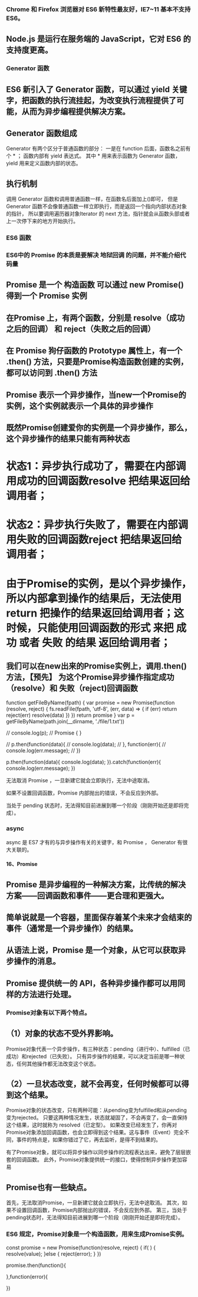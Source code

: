 ### Chrome 和 Firefox 浏览器对 ES6 新特性最友好，IE7~11 基本不支持 ES6。

## Node.js 是运行在服务端的 JavaScript，它对 ES6 的支持度更高。



### Generator 函数

## ES6 新引入了 Generator 函数，可以通过 yield 关键字，把函数的执行流挂起，为改变执行流程提供了可能，从而为异步编程提供解决方案。

## Generator 函数组成
Generator 有两个区分于普通函数的部分：
一是在 function 后面，函数名之前有个 * ；
函数内部有 yield 表达式。
其中 * 用来表示函数为 Generator 函数，yield 用来定义函数内部的状态。

## 执行机制
调用 Generator 函数和调用普通函数一样，在函数名后面加上()即可，
但是 Generator 函数不会像普通函数一样立即执行，而是返回一个指向内部状态对象的指针，
所以要调用遍历器对象Iterator 的 next 方法，指针就会从函数头部或者上一次停下来的地方开始执行。







### ES6 函数














### ES6中的 Promise 的本质是要解决 地狱回调 的问题，并不能介绍代码量

## Promise 是一个 构造函数  可以通过 new Promise()  得到一个 Promise 实例

## 在Promise 上，有两个函数，分别是 resolve（成功之后的回调） 和 reject（失败之后的回调）

## 在 Promise 狗仔函数的 Prototype 属性上，有一个 .then() 方法，只要是Promise构造函数创建的实例，都可以访问到 .then() 方法

## Promise 表示一个异步操作，当new一个Promise的实例，这个实例就表示一个具体的异步操作

## 既然Promise创建爱你的实例是一个异步操作，那么，这个异步操作的结果只能有两种状态
# 状态1：异步执行成功了，需要在内部调用成功的回调函数resolve 把结果返回给调用者；
# 状态2：异步执行失败了，需要在内部调用失败的回调函数reject 把结果返回给调用者；
# 由于Promise的实例，是以个异步操作，所以内部拿到操作的结果后，无法使用return 把操作的结果返回给调用者；这时候，只能使用回调函数的形式 来把 成功 或者 失败 的结果 返回给调用者；

## 我们可以在new出来的Promise实例上，调用.then() 方法，【预先】 为这个Promise异步操作指定成功（resolve）和 失败（reject)回调函数

function getFileByName(fpath) {
    var promise = new Promise(function (resolve, reject) {
        fs.readFile(fpath, 'utf-8', (err, data) => {
            if (err) return reject(err)
            resolve(data)
        })
    })
    return promise
}
var p = getFileByName(path.join(__dirname, './file/1.txt'))

// console.log(p);   // Promise { <pending> }

// p.then(function(data){
//     console.log(data);
// }, function(err){
//     console.log(err.message);
// })

p.then(function(data){
    console.log(data);
}).catch(function(err){
    console.log(err.message);
})

无法取消 Promise ，一旦新建它就会立即执行，无法中途取消。

如果不设置回调函数，Promise 内部抛出的错误，不会反应到外部。

当处于 pending 状态时，无法得知目前进展到哪一个阶段（刚刚开始还是即将完成）。


### async

async 是 ES7 才有的与异步操作有关的关键字，和 Promise ， Generator 有很大关联的。







#### 16、Promise

## Promise 是异步编程的一种解决方案，比传统的解决方案——回调函数和事件——更合理和更强大。
## 简单说就是一个容器，里面保存着某个未来才会结束的事件（通常是一个异步操作）的结果。
## 从语法上说，Promise 是一个对象，从它可以获取异步操作的消息。
## Promise 提供统一的 API，各种异步操作都可以用同样的方法进行处理。

### Promise对象有以下两个特点。
## （1）对象的状态不受外界影响。
Promise对象代表一个异步操作，有三种状态：pending（进行中）、fulfilled（已成功）和rejected（已失败）。
只有异步操作的结果，可以决定当前是哪一种状态，任何其他操作都无法改变这个状态。
## （2）一旦状态改变，就不会再变，任何时候都可以得到这个结果。
Promise对象的状态改变，只有两种可能：从pending变为fulfilled和从pending变为rejected。
只要这两种情况发生，状态就凝固了，不会再变了，会一直保持这个结果，这时就称为 resolved（已定型）。
如果改变已经发生了，你再对Promise对象添加回调函数，也会立即得到这个结果。这与事件（Event）完全不同，事件的特点是，如果你错过了它，再去监听，是得不到结果的。

有了Promise对象，就可以将异步操作以同步操作的流程表达出来，避免了层层嵌套的回调函数。
此外，Promise对象提供统一的接口，使得控制异步操作更加容易

## Promise也有一些缺点。
首先，无法取消Promise，一旦新建它就会立即执行，无法中途取消。
其次，如果不设置回调函数，Promise内部抛出的错误，不会反应到外部。
第三，当处于pending状态时，无法得知目前进展到哪一个阶段（刚刚开始还是即将完成）。

### ES6 规定，Promise对象是一个构造函数，用来生成Promise实例。

const promise = new Promise(function(resolve, reject) {
    if( ) {
        resolve(value);
    }else {
        reject(error);
    }
})

promise.then(function(){

},function(error){
    
})